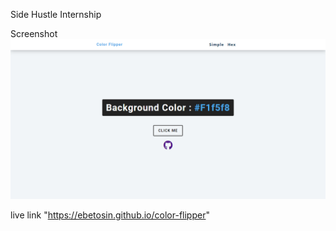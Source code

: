 Side Hustle Internship

Screenshot
<img src="img/color-flipper-project.png" >

live link
"https://ebetosin.github.io/color-flipper"
